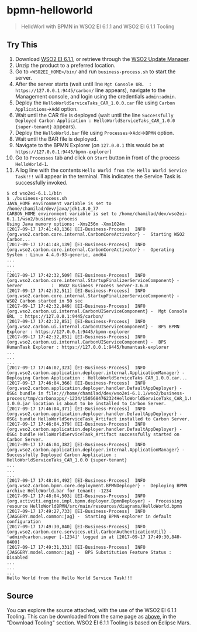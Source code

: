 # bpmn-helloworld
> HelloWorl with BPMN in WSO2 EI 6.1.1 and WSO2 EI 6.1.1 Tooling

## Try This
1. Download [WSO2 EI 6.1.1](https://wso2.com/integration#download), or retrieve through the [WSO2 Update Manager](http://wso2.com/wum).
2. Unzip the product to a preferred location.
3. Go to `<WSO2EI_HOME>/bin/` and run `business-process.sh` to start the server.
4. After the server starts (wait until line `Mgt Console URL  : https://127.0.0.1:9445/carbon/` line appears), navigate to the Management console, and login using the credentials `admin:admin`.
5. Deploy the `HelloWorldServiceTaks_CAR_1.0.0.car` file using `Carbon Applications`->`Add` option.
6. Wait until the CAR file is deployed (wait until the line `Successfully Deployed Carbon Application : HelloWorldServiceTaks_CAR_1.0.0 {super-tenant}` appears).
7. Deploy the `HelloWorld.bar` file using `Processes`->`Add`->`BPMN` option.
8. Wait until the BAR file is deployed.
9. Navigate to the BPMN Explorer (on `127.0.0.1` this would be at `https://127.0.0.1:9445/bpmn-explorer`)
10. Go to `Processes` tab and click on `Start` button in front of the process `HelloWorld-1`.
11. A log line with the contents `Hello World from the Hello World Service Task!!!` will appear in the terminal. This indicates the Service Task is successfully invoked. 

```
$ cd wso2ei-6.1.1/bin
$ ./business-process.sh
JAVA_HOME environment variable is set to /home/chamilad/dev/java/jdk1.8.0_77
CARBON_HOME environment variable is set to /home/chamilad/dev/wso2ei-6.1.1/wso2/business-process
Using Java memory options: -Xms256m -Xmx1024m
[2017-09-17 17:41:48,136] [EI-Business-Process]  INFO {org.wso2.carbon.core.internal.CarbonCoreActivator} -  Starting WSO2 Carbon...
[2017-09-17 17:41:48,139] [EI-Business-Process]  INFO {org.wso2.carbon.core.internal.CarbonCoreActivator} -  Operating System : Linux 4.4.0-93-generic, amd64
...
...
...
[2017-09-17 17:42:32,509] [EI-Business-Process]  INFO {org.wso2.carbon.core.internal.StartupFinalizerServiceComponent} -  Server           :  WSO2 Business Process Server-3.6.0
[2017-09-17 17:42:32,511] [EI-Business-Process]  INFO {org.wso2.carbon.core.internal.StartupFinalizerServiceComponent} -  WSO2 Carbon started in 50 sec
[2017-09-17 17:42:32,849] [EI-Business-Process]  INFO {org.wso2.carbon.ui.internal.CarbonUIServiceComponent} -  Mgt Console URL  : https://127.0.0.1:9445/carbon/
[2017-09-17 17:42:32,851] [EI-Business-Process]  INFO {org.wso2.carbon.ui.internal.CarbonUIServiceComponent} -  BPS BPMN Explorer : https://127.0.0.1:9445/bpmn-explorer
[2017-09-17 17:42:32,851] [EI-Business-Process]  INFO {org.wso2.carbon.ui.internal.CarbonUIServiceComponent} -  BPS HumanTask Explorer : https://127.0.0.1:9445/humantask-explorer
...
...
...
[2017-09-17 17:46:02,323] [EI-Business-Process]  INFO {org.wso2.carbon.application.deployer.internal.ApplicationManager} -  Deploying Carbon Application : HelloWorldServiceTaks_CAR_1.0.0.car...
[2017-09-17 17:46:04,366] [EI-Business-Process]  INFO {org.wso2.carbon.application.deployer.handler.DefaultAppDeployer} -  OSGi bundle in file:///home/chamilad/dev/wso2ei-6.1.1/wso2/business-process/tmp/carbonapps/-1234/1505684762324HelloWorldServiceTaks_CAR_1.0.0.car/HelloWorldServiceTask_Artifact_1.0.0/HelloWorldServiceTask_Artifact-1.0.0.jar location is about to be installed to Carbon Server.
[2017-09-17 17:46:04,371] [EI-Business-Process]  INFO {org.wso2.carbon.application.deployer.handler.DefaultAppDeployer} -  OSGi bundle HelloWorldServiceTask_Artifact installed to Carbon Server.
[2017-09-17 17:46:04,379] [EI-Business-Process]  INFO {org.wso2.carbon.application.deployer.handler.DefaultAppDeployer} -  OSGi bundle HelloWorldServiceTask_Artifact successfully started on Carbon Server.
[2017-09-17 17:46:04,382] [EI-Business-Process]  INFO {org.wso2.carbon.application.deployer.internal.ApplicationManager} -  Successfully Deployed Carbon Application : HelloWorldServiceTaks_CAR_1.0.0 {super-tenant}
...
...
...
[2017-09-17 17:48:04,492] [EI-Business-Process]  INFO {org.wso2.carbon.bpmn.core.deployment.BPMNDeployer} -  Deploying BPMN archive HelloWorld.bar for tenant: -1234
[2017-09-17 17:48:04,503] [EI-Business-Process]  INFO {org.activiti.engine.impl.bpmn.deployer.BpmnDeployer} -  Processing resource HelloWorldBPMN/src/main/resources/diagrams/HelloWorld.bpmn
[2017-09-17 17:49:27,733] [EI-Business-Process]  INFO {JAGGERY.model.common:jag} -  Starting BPMN-explorer in default configuration
[2017-09-17 17:49:30,840] [EI-Business-Process]  INFO {org.wso2.carbon.core.services.util.CarbonAuthenticationUtil} -  'admin@carbon.super [-1234]' logged in at [2017-09-17 17:49:30,840-0400]
[2017-09-17 17:49:31,331] [EI-Business-Process]  INFO {JAGGERY.model.common:jag} -  BPS Substitution Feature Status : Disabled
...
...
...
Hello World from the Hello World Service Task!!!
```

## Source
You can explore the source attached, with the use of the WSO2 EI 6.1.1 Tooling. This can be downloaded from the same page as [above](https://wso2.com/integration#download), in the "Download Tooling" section. WSO2 EI 6.1.1 Tooling is based on Eclipse Mars. 
